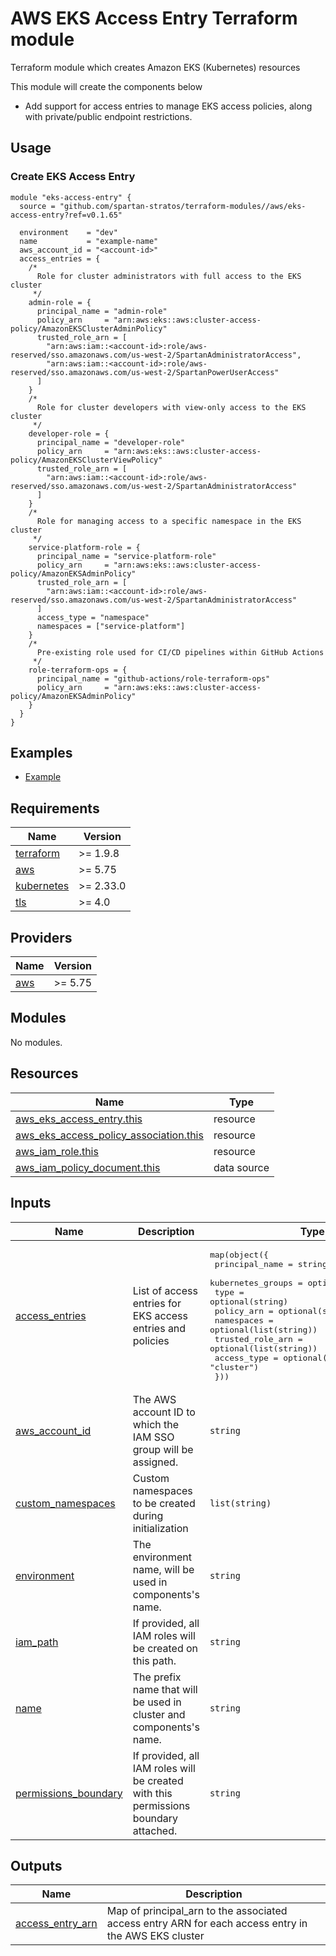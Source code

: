 # AWS EKS Access Entry Terraform module

Terraform module which creates Amazon EKS (Kubernetes) resources

This module will create the components below

- Add support for access entries to manage EKS access policies, along with private/public endpoint restrictions.

## Usage

### Create EKS Access Entry

```hcl
module "eks-access-entry" {
  source = "github.com/spartan-stratos/terraform-modules//aws/eks-access-entry?ref=v0.1.65"

  environment    = "dev"
  name           = "example-name"
  aws_account_id = "<account-id>"
  access_entries = {
    /*
      Role for cluster administrators with full access to the EKS cluster
     */
    admin-role = {
      principal_name = "admin-role"
      policy_arn     = "arn:aws:eks::aws:cluster-access-policy/AmazonEKSClusterAdminPolicy"
      trusted_role_arn = [
        "arn:aws:iam::<account-id>:role/aws-reserved/sso.amazonaws.com/us-west-2/SpartanAdministratorAccess",
        "arn:aws:iam::<account-id>:role/aws-reserved/sso.amazonaws.com/us-west-2/SpartanPowerUserAccess"
      ]
    }
    /*
      Role for cluster developers with view-only access to the EKS cluster
     */
    developer-role = {
      principal_name = "developer-role"
      policy_arn     = "arn:aws:eks::aws:cluster-access-policy/AmazonEKSClusterViewPolicy"
      trusted_role_arn = [
        "arn:aws:iam::<account-id>:role/aws-reserved/sso.amazonaws.com/us-west-2/SpartanAdministratorAccess"
      ]
    }
    /* 
      Role for managing access to a specific namespace in the EKS cluster
     */
    service-platform-role = {
      principal_name = "service-platform-role"
      policy_arn     = "arn:aws:eks::aws:cluster-access-policy/AmazonEKSAdminPolicy"
      trusted_role_arn = [
        "arn:aws:iam::<account-id>:role/aws-reserved/sso.amazonaws.com/us-west-2/SpartanAdministratorAccess"
      ]
      access_type = "namespace"
      namespaces = ["service-platform"]
    }
    /*
      Pre-existing role used for CI/CD pipelines within GitHub Actions
     */
    role-terraform-ops = {
      principal_name = "github-actions/role-terraform-ops"
      policy_arn     = "arn:aws:eks::aws:cluster-access-policy/AmazonEKSAdminPolicy"
    }
  }
}

```

## Examples

- [Example](./examples/)

<!-- BEGIN_TF_DOCS -->

## Requirements

| Name                                                                         | Version   |
|------------------------------------------------------------------------------|-----------|
| <a name="requirement_terraform"></a> [terraform](#requirement\_terraform)    | >= 1.9.8  |
| <a name="requirement_aws"></a> [aws](#requirement\_aws)                      | >= 5.75   |
| <a name="requirement_kubernetes"></a> [kubernetes](#requirement\_kubernetes) | >= 2.33.0 |
| <a name="requirement_tls"></a> [tls](#requirement\_tls)                      | >= 4.0    |

## Providers

| Name                                              | Version |
|---------------------------------------------------|---------|
| <a name="provider_aws"></a> [aws](#provider\_aws) | >= 5.75 |

## Modules

No modules.

## Resources

| Name                                                                                                                                                | Type        |
|-----------------------------------------------------------------------------------------------------------------------------------------------------|-------------|
| [aws_eks_access_entry.this](https://registry.terraform.io/providers/hashicorp/aws/latest/docs/resources/eks_access_entry)                           | resource    |
| [aws_eks_access_policy_association.this](https://registry.terraform.io/providers/hashicorp/aws/latest/docs/resources/eks_access_policy_association) | resource    |
| [aws_iam_role.this](https://registry.terraform.io/providers/hashicorp/aws/latest/docs/resources/iam_role)                                           | resource    |
| [aws_iam_policy_document.this](https://registry.terraform.io/providers/hashicorp/aws/latest/docs/data-sources/iam_policy_document)                  | data source |

## Inputs

| Name                                                                                             | Description                                                                         | Type                                                                                                                                                                                                                                                                                                                                                                            | Default | Required |
|--------------------------------------------------------------------------------------------------|-------------------------------------------------------------------------------------|---------------------------------------------------------------------------------------------------------------------------------------------------------------------------------------------------------------------------------------------------------------------------------------------------------------------------------------------------------------------------------|---------|:--------:|
| <a name="input_access_entries"></a> [access\_entries](#input\_access\_entries)                   | List of access entries for EKS access entries and policies                          | <pre>map(object({<br/>    principal_name    = string<br/>    kubernetes_groups = optional(list(string))<br/>    type              = optional(string)<br/>    policy_arn        = optional(string)<br/>    namespaces        = optional(list(string))<br/>    trusted_role_arn  = optional(list(string))<br/>    access_type       = optional(string, "cluster")<br/>  }))</pre> | `{}`    |    no    |
| <a name="input_aws_account_id"></a> [aws\_account\_id](#input\_aws\_account\_id)                 | The AWS account ID to which the IAM SSO group will be assigned.                     | `string`                                                                                                                                                                                                                                                                                                                                                                        | n/a     |   yes    |
| <a name="input_custom_namespaces"></a> [custom\_namespaces](#input\_custom\_namespaces)          | Custom namespaces to be created during initialization                               | `list(string)`                                                                                                                                                                                                                                                                                                                                                                  | `[]`    |    no    |
| <a name="input_environment"></a> [environment](#input\_environment)                              | The environment name, will be used in components's name.                            | `string`                                                                                                                                                                                                                                                                                                                                                                        | n/a     |   yes    |
| <a name="input_iam_path"></a> [iam\_path](#input\_iam\_path)                                     | If provided, all IAM roles will be created on this path.                            | `string`                                                                                                                                                                                                                                                                                                                                                                        | `"/"`   |    no    |
| <a name="input_name"></a> [name](#input\_name)                                                   | The prefix name that will be used in cluster and components's name.                 | `string`                                                                                                                                                                                                                                                                                                                                                                        | n/a     |   yes    |
| <a name="input_permissions_boundary"></a> [permissions\_boundary](#input\_permissions\_boundary) | If provided, all IAM roles will be created with this permissions boundary attached. | `string`                                                                                                                                                                                                                                                                                                                                                                        | `null`  |    no    |

## Outputs

| Name                                                                                     | Description                                                                                           |
|------------------------------------------------------------------------------------------|-------------------------------------------------------------------------------------------------------|
| <a name="output_access_entry_arn"></a> [access\_entry\_arn](#output\_access\_entry\_arn) | Map of principal\_arn to the associated access entry ARN for each access entry in the AWS EKS cluster |

<!-- END_TF_DOCS -->